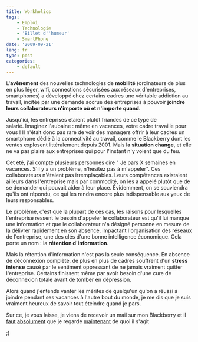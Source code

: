 ```yaml
---
title: Workholics
tags:
    - Emploi
    - Technologie
    - 'Billet d''humeur'
    - SmartPhone
date: '2009-09-21'
lang: fr
type: post
categories:
    - default
---
```


L'**avènement** des nouvelles technologies de **mobilité** (ordinateurs de plus en plus léger, wifi, connections sécurisées aux réseaux d'entreprises, smartphones) a développé chez certains cadres une véritable addiction au travail, incitée par une demande accrue des entreprises à pouvoir **joindre leurs collaborateurs n'importe où et n'importe quand**.

<!-- more -->

Jusqu'ici, les entreprises étaient plutôt friandes de ce type de salarié. Imaginez l'aubaine&nbsp;: même en vacances, votre cadre travaille pour vous&nbsp;! Il n'était donc pas rare de voir des managers offrir à leur cadres un smartphone dédié à la connectivité au travail, comme le Blackberry dont les ventes explosent littéralement depuis 2001\. Mais **la situation change**, et elle ne va pas plaire aux entreprises qui pour l'instant n'y voient que du feu.

Cet été, j'ai compté plusieurs personnes dire " Je pars X semaines en vacances. S'il y a un problème, n'hésitez pas à m'appeler". Ces collaborateurs n'étaient pas irremplaçables. Leurs compétences existaient ailleurs dans l'entreprise mais par commodité, on les a appelé plutôt que de se demander qui pouvait aider à leur place. Évidemment, on se souviendra qu'ils ont répondu, ce qui les rendra encore plus indispensable aux yeux de leurs responsables.

Le problème, c'est que la plupart de ces cas, les raisons pour lesquelles l'entreprise ressent le besoin d'appeler le collaborateur est qu'il lui manque une information et que le collaborateur n'a désigné personne en mesure de la délivrer rapidement en son absence, impactant l'organisation des réseaux de l'entreprise, une des clés d'une bonne intelligence économique. Cela porte un nom&nbsp;: la **rétention d'information**.

Mais la rétention d'information n'est pas la seule conséquence. En absence de déconnexion complète, de plus en plus de cadres souffrent d'un **stress intense** causé par le sentiment oppressant de ne jamais vraiment quitter l'entreprise. Certains finissent même par avoir besoin d'une cure de déconnexion totale avant de tomber en dépression.

Alors quand j'entends vanter les mérites de quelqu'un qu'on a réussi à joindre pendant ses vacances à l'autre bout du monde, je me dis que je suis vraiment heureux de savoir tout éteindre quand je pars.

Sur ce, je vous laisse, je viens de recevoir un mail sur mon Blackberry et il <span style="text-decoration: underline">faut</span> <span style="text-decoration: underline">absolument</span> que je regarde <span style="text-decoration: underline">maintenant</span> de quoi il s'agit

;)